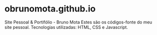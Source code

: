 # obrunomota.github.io
Site Pessoal &amp; Portifólio - Bruno Mota
Estes são os códigos-fonte do meu site pessoal. 
Tecnologias utilizadas: HTML, CSS e Javascript.
